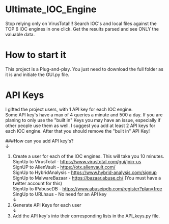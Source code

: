 # Ultimate_IOC_Engine
Stop relying only on VirusTotal!!!  Search IOC's and local files against the TOP 6 IOC engines in one click. Get the results parsed and see ONLY the valuable data. 



# How to start it 
This project is a Plug-and-play. You just need to download the full folder as it is and initiate the GUI.py file.



# API Keys
I gifted the project users, with 1 API key for each IOC engine.  
Some API key's have a max of 4 queries a minute and 500 a day. If you are planing to only use the "built in" Keys you may have an issue, especially if other people use them as well. I suggest you add at least 2 API keys for each IOC engine.
After that you should remove the "built in" API Key!

###How can you add API key's?  
↓  
1) Create a user for each of the IOC engines. This will take you 10 minutes.
SignUp to VirusTotal  -  https://www.virustotal.com/gui/join-us  
SignUP to AlienVault  -  https://otx.alienvault.com/  
SignUp to HybridAnalysis  -  https://www.hybrid-analysis.com/signup  
SignUp to MalwareBazaar  -  https://bazaar.abuse.ch/   (You must have a twitter account for this)  
SignUp to IPabuseDB   -   https://www.abuseipdb.com/register?plan=free    
SingUp to URLhaus   -    No need for an API key  
↓
2) Generate API Keys for each user   
↓
3) Add the API key's into their corresponding lists in the API_keys.py file.  
